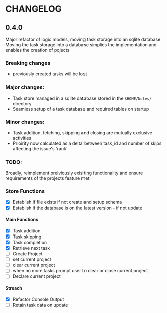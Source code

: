 # CHANGELOG

## 0.4.0
Major refactor of logic models, moving task storage into an sqlite database.
Moving the task storage into a database simplies the implementation and enables the creation of pojects

### Breaking changes
- previously created tasks will be lost

### Major changes:
- Task store managed in a sqlite database stored in the `$HOME/Notes/` directory
- Seamless setup of a task database and required tables on startup

### Minor changes:
- Task addition, fetching, skipping and closing are mutually exclusive activities
- Prioirity now calculated as a delta between task_id and number of skips affecting the issue's 'rank'

### TODO:

Broadly, reimplement preiviously exisiting functionality and ensure requirements of the projects feature met.

### Store Functions
- [x] Establish if file exists if not create and setup schema
- [x] Establish if the database is on the latest version - if not update

#### Main Functions
- [x] Task addition
- [x] Task skipping
- [x] Task completion
- [x] Retrieve next task
- [ ] Create Project
- [ ] set current project
- [ ] clear current project
- [ ] when no more tasks prompt user to clear or close current project
- [ ] Declare current project

#### Streach
- [x] Refactor Console Output
- [ ] Retain task data on update